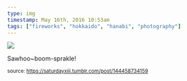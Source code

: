 ```yaml
---
type: img
timestamp: May 16th, 2016 10:53am
tags: ["fireworks", "hokkaido", "hanabi", "photography"]
---
```

<img src="https://saturdayxiii.github.io/media/media/144458734159.jpg"/>
                                                                                          
Sawhoo~boom-sprakle!
 
                                    
                
                
                
                
                                
<small>source: https://saturdayxiii.tumblr.com/post/144458734159</small>